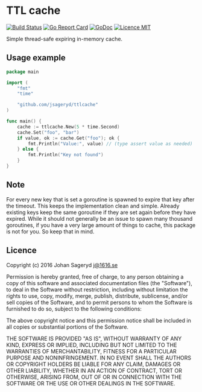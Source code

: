 # TTL cache

[![Build Status](https://travis-ci.org/jsageryd/ttlcache.svg?branch=master)](https://travis-ci.org/jsageryd/ttlcache)
[![Go Report Card](https://goreportcard.com/badge/github.com/jsageryd/ttlcache)](https://goreportcard.com/report/github.com/jsageryd/ttlcache)
[![GoDoc](https://img.shields.io/badge/godoc-reference-blue.svg?style=flat)](https://godoc.org/github.com/jsageryd/ttlcache)
[![Licence MIT](https://img.shields.io/badge/licence-MIT-lightgrey.svg?style=flat)](https://github.com/jsageryd/ttlcache#licence)

Simple thread-safe expiring in-memory cache.

## Usage example
```go
package main

import (
	"fmt"
	"time"

	"github.com/jsageryd/ttlcache"
)

func main() {
	cache := ttlcache.New(5 * time.Second)
	cache.Set("foo", "bar")
	if value, ok := cache.Get("foo"); ok {
		fmt.Println("Value:", value) // (type assert value as needed)
	} else {
		fmt.Println("Key not found")
	}
}
```

## Note
For every new key that is set a goroutine is spawned to expire that key after
the timeout. This keeps the implementation clean and simple. Already existing
keys keep the same goroutine if they are set again before they have expired.
While it should not generally be an issue to spawn many thousand goroutines, if
you have a very large amount of things to cache, this package is not for you. So
keep that in mind.

## Licence
Copyright (c) 2016 Johan Sageryd <j@1616.se>

Permission is hereby granted, free of charge, to any person obtaining a copy
of this software and associated documentation files (the "Software"), to deal
in the Software without restriction, including without limitation the rights
to use, copy, modify, merge, publish, distribute, sublicense, and/or sell
copies of the Software, and to permit persons to whom the Software is
furnished to do so, subject to the following conditions:

The above copyright notice and this permission notice shall be included in
all copies or substantial portions of the Software.

THE SOFTWARE IS PROVIDED "AS IS", WITHOUT WARRANTY OF ANY KIND, EXPRESS OR
IMPLIED, INCLUDING BUT NOT LIMITED TO THE WARRANTIES OF MERCHANTABILITY,
FITNESS FOR A PARTICULAR PURPOSE AND NONINFRINGEMENT. IN NO EVENT SHALL THE
AUTHORS OR COPYRIGHT HOLDERS BE LIABLE FOR ANY CLAIM, DAMAGES OR OTHER
LIABILITY, WHETHER IN AN ACTION OF CONTRACT, TORT OR OTHERWISE, ARISING FROM,
OUT OF OR IN CONNECTION WITH THE SOFTWARE OR THE USE OR OTHER DEALINGS IN
THE SOFTWARE.
